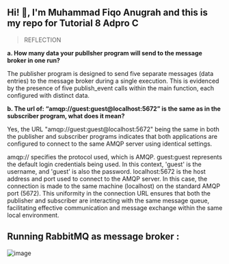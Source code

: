 ## **Hi! :wave:, I'm Muhammad Fiqo Anugrah and this is my repo for Tutorial 8 Adpro C**


> REFLECTION

**a. How many data your publlsher program will send to the message broker in one
run?**

The publisher program is designed to send five separate messages (data entries) to the message broker during a single execution. This is evidenced by the presence of five publish_event calls within the main function, each configured with distinct data.

**b. The url of: “amqp://guest:guest@localhost:5672” is the same as in the subscriber program, what does it mean?**

Yes, the URL "amqp://guest:guest@localhost:5672" being the same in both the publisher and subscriber programs indicates that both applications are configured to connect to the same AMQP server using identical settings.

amqp:// specifies the protocol used, which is AMQP.
guest:guest represents the default login credentials being used. In this context, 'guest' is the username, and 'guest' is also the password.
localhost:5672 is the host address and port used to connect to the AMQP server. In this case, the connection is made to the same machine (localhost) on the standard AMQP port (5672).
This uniformity in the connection URL ensures that both the publisher and subscriber are interacting with the same message queue, facilitating effective communication and message exchange within the same local environment.

## Running RabbitMQ as message broker : 
![image](https://github.com/fiqoanugrah/tutorial-8-publisher/assets/87713462/bb8dfa25-1b1e-498f-ab37-8fde8b2d1859)
